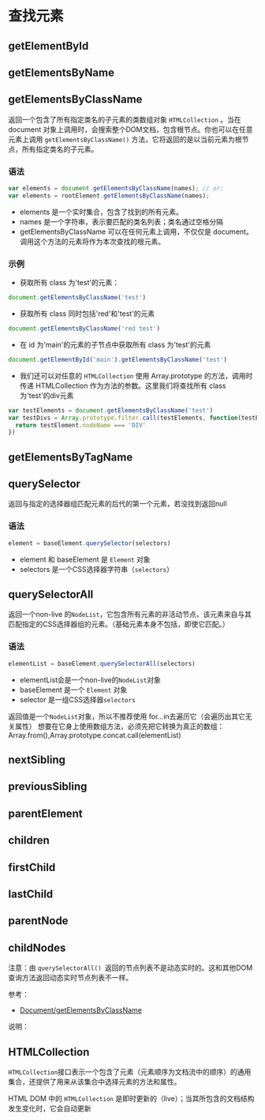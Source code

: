 # 查找元素

## getElementById
## getElementsByName
## getElementsByClassName

返回一个包含了所有指定类名的子元素的类数组对象 `HTMLCollection` 。当在 document 对象上调用时，会搜索整个DOM文档，包含根节点。你也可以在任意元素上调用 `getElementsByClassName()` 方法，它将返回的是以当前元素为根节点，所有指定类名的子元素。

### 语法
```js
var elements = document.getElementsByClassName(names); // or:
var elements = rootElement.getElementsByClassName(names);
```
- elements 是一个实时集合，包含了找到的所有元素。
- names 是一个字符串，表示要匹配的类名列表；类名通过空格分隔
- getElementsByClassName 可以在任何元素上调用，不仅仅是 document。调用这个方法的元素将作为本次查找的根元素。

### 示例
- 获取所有 class 为'test'的元素：
```js
document.getElementsByClassName('test')
```
- 获取所有 class 同时包括'red'和'test'的元素
```js
document.getElementsByClassName('red test')
```
- 在 id 为'main'的元素的子节点中获取所有 class 为'test'的元素
```js
document.getElementById('main').getElementsByClassName('test')
```
- 我们还可以对任意的 `HTMLCollection` 使用 Array.prototype 的方法，调用时传递 HTMLCollection 作为方法的参数。这里我们将查找所有 class 为'test'的div元素
```js
var testElements = document.getElementsByClassName('test')
var testDivs = Array.prototype.filter.call(testElements, function(testElement) {
  return testElement.nodeName === 'DIV'
})
```

## getElementsByTagName
## querySelector
返回与指定的选择器组匹配元素的后代的第一个元素，若没找到返回null

### 语法
```js
element = baseElement.querySelector(selectors)
```
- element 和 baseElement 是 `Element` 对象
- selectors 是一个CSS选择器字符串（`selectors`）


## querySelectorAll
返回一个non-live 的`NodeList`，它包含所有元素的非活动节点，该元素来自与其匹配指定的CSS选择器组的元素。（基础元素本身不包括，即使它匹配。）

### 语法
```js
elementList = baseElement.querySelectorAll(selectors)
``` 
- elementList会是一个non-live的`NodeList`对象
- baseElement 是一个 `Element` 对象
- selector 是一组CSS选择器`selectors`

返回值是一个`NodeList`对象，所以不推荐使用 for...in去遍历它（会遍历出其它无关属性）
想要在它身上使用数组方法，必须先把它转换为真正的数组：Array.from(),Array.prototype.concat.call(elementList)


## nextSibling
## previousSibling
## parentElement
## children
## firstChild
## lastChild
## parentNode
## childNodes

注意：由 `querySelectorAll() `返回的节点列表不是动态实时的。这和其他DOM查询方法返回动态实时节点列表不一样。

参考：
- [Document/getElementsByClassName](https://developer.mozilla.org/zh-CN/docs/Web/API/Document/getElementsByClassName)



说明：
## HTMLCollection

`HTMLCollection`接口表示一个包含了元素（元素顺序为文档流中的顺序）的通用集合，还提供了用来从该集合中选择元素的方法和属性。

HTML DOM 中的 `HTMLCollection` 是即时更新的（live）；当其所包含的文档结构发生变化时，它会自动更新

